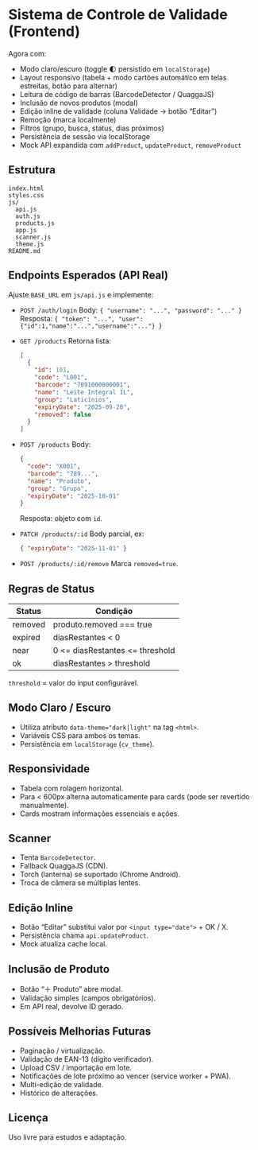 # Sistema de Controle de Validade (Frontend)

Agora com:
- Modo claro/escuro (toggle 🌓 persistido em `localStorage`)
- Layout responsivo (tabela + modo cartões automático em telas estreitas, botão para alternar)
- Leitura de código de barras (BarcodeDetector / QuaggaJS)
- Inclusão de novos produtos (modal)
- Edição inline de validade (coluna Validade -> botão “Editar”)
- Remoção (marca localmente)
- Filtros (grupo, busca, status, dias próximos)
- Persistência de sessão via localStorage
- Mock API expandida com `addProduct`, `updateProduct`, `removeProduct`

## Estrutura

```
index.html
styles.css
js/
  api.js
  auth.js
  products.js
  app.js
  scanner.js
  theme.js
README.md
```

## Endpoints Esperados (API Real)

Ajuste `BASE_URL` em `js/api.js` e implemente:

- `POST /auth/login`
  Body: `{ "username": "...", "password": "..." }`
  Resposta: `{ "token": "...", "user": {"id":1,"name":"...","username":"..."} }`

- `GET /products`
  Retorna lista:
  ```json
  [
    {
      "id": 101,
      "code": "L001",
      "barcode": "7891000000001",
      "name": "Leite Integral 1L",
      "group": "Laticínios",
      "expiryDate": "2025-09-20",
      "removed": false
    }
  ]
  ```

- `POST /products`
  Body:
  ```json
  {
    "code": "X001",
    "barcode": "789...",
    "name": "Produto",
    "group": "Grupo",
    "expiryDate": "2025-10-01"
  }
  ```
  Resposta: objeto com `id`.

- `PATCH /products/:id`
  Body parcial, ex:
  ```json
  { "expiryDate": "2025-11-01" }
  ```

- `POST /products/:id/remove`
  Marca `removed=true`.

## Regras de Status

| Status    | Condição                                        |
|-----------|-------------------------------------------------|
| removed   | produto.removed === true                        |
| expired   | diasRestantes < 0                               |
| near      | 0 <= diasRestantes <= threshold                 |
| ok        | diasRestantes > threshold                       |

`threshold` = valor do input configurável.

## Modo Claro / Escuro

- Utiliza atributo `data-theme="dark|light"` na tag `<html>`.
- Variáveis CSS para ambos os temas.
- Persistência em `localStorage` (`cv_theme`).

## Responsividade

- Tabela com rolagem horizontal.
- Para < 600px alterna automaticamente para cards (pode ser revertido manualmente).
- Cards mostram informações essenciais e ações.

## Scanner

- Tenta `BarcodeDetector`.
- Fallback QuaggaJS (CDN).
- Torch (lanterna) se suportado (Chrome Android).
- Troca de câmera se múltiplas lentes.

## Edição Inline

- Botão “Editar” substitui valor por `<input type="date">` + OK / X.
- Persistência chama `api.updateProduct`.
- Mock atualiza cache local.

## Inclusão de Produto

- Botão “＋ Produto” abre modal.
- Validação simples (campos obrigatórios).
- Em API real, devolve ID gerado.

## Possíveis Melhorias Futuras

- Paginação / virtualização.
- Validação de EAN-13 (dígito verificador).
- Upload CSV / importação em lote.
- Notificações de lote próximo ao vencer (service worker + PWA).
- Multi-edição de validade.
- Histórico de alterações.

## Licença

Uso livre para estudos e adaptação.